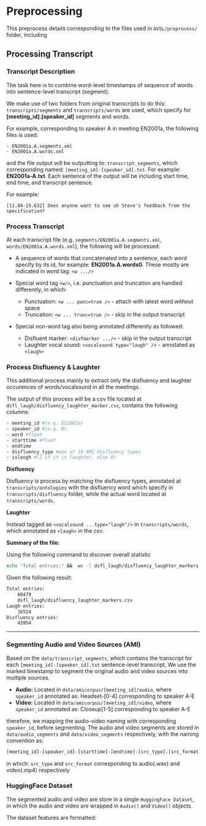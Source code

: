 # Preprocessing 

This preprocess details corresponding to the files used in `AVSL/preprocess/` folder, including

## Processing Transcript
### Transcript Description
The task here is to combine word-level timestamps of sequence of words into sentence-level transcript (segment). 

We make use of two folders from original transcripts to do this: `transcripts/segments` and `transcripts/words` are used, which specify for **[meeting_id].[speaker_id]** segments and words.

For example, corresponding to speaker A in meeting EN2001a, the following files is used:

    - EN2001a.A.segments.xml
    - EN2001a.A.words.xml

and the file output will be outputting to: `transcript_segments`, which corresponding named: `[meeting_id]-[speaker_id].txt`. For example: **EN2001a-A.txt**. Each sentence of the output will be including start time, end time, and transcript sentence.

For example:

    [11.04-15.632] Does anyone want to see uh Steve's feedback from the specification?

### Process Transcript
At each transcript file (e.g. `segments/EN2001a.A.segments.xml`, `words/EN2001a.A.words.xml`), the following will be processed:
- A sequence of words that concatenated into a sentence, each word specify by its id, for example: **EN2001a.A.words0**. These mostly are indicated in word tag: `<w .../>`
- Special word tag `<w/>`, i.e. punctuation and truncation are handled differently, in which:
    - Punctuation: `<w ... punc=true />` - attach with latest word without space
    - Truncation: `<w ... trunc=true />` - skip in the output transcript

- Special non-word tag also being annotated differently as followed:
    - Disfluent marker: `<disfmarker .../>` - skip in the output transcript
    - Laughter vocal sound: `<vocalsound type="laugh" />` - annotated as `<laugh>`

### Process Disfluency & Laughter
This additional process mainly to extract only the  disfluency and laughter occurences of words/vocalsound in all the meetings.

The output of this process will be a csv file located at `dsfl_laugh/disfluency_laughter_marker.csv`, contains the following columns:

```bash
- meeting_id #(e.g. ES2002a) 
- speaker_id #(e.g. B)
- word #float
- starttime #float
- endtime
- disfluency_type #one of 19 AMI disfluency types
- islaugh #(1 if it is laughter, else 0)
```

**Disfluency**

Disfluency is process by matching the disfluency types, annotated at `transcripts/ontologies` with the disfluency word which specify in `transcripts/disfluency` folder, while the actual word located at `transcripts/words`.

**Laughter**

Instead tagged as `<vocalsound ...type="laugh"/>` in `transcripts/words`, which annotated as `<laugh>` in the csv.

**Summary of the file:** 

Using the following command to discover overall statistic
```bash
echo "Total entries:" &&  wc -l dsfl_laugh/disfluency_laughter_markers.csv &&  echo "Laugh entries:" &&  grep -c ,,1 dsfl_laugh/disfluency_laughter_markers.csv &&  echo "Disfluency entries:" &&  grep -v ,,1 dsfl_laugh/disfluency_laughter_markers.csv |  grep -v disfluency_type |  wc -l
```
Given the following result:
```bash
Total entries:
    60479 
    dsfl_laugh/disfluency_laughter_markers.csv
Laugh entries:
    16524
Disfluency entries:
    43954
```

---
### Segmenting Audio and Video Sources (AMI)

Based on the `data/transcript_segments`, which contains the transcript for each `[meeting_id]-[speaker_id].txt` sentence-level transcript, We use the marked timestamp to segment the original audio and video sources into multiple sources.
- **Audio:** Located in `data/amicorpus/[meeting_id]/audio`, where `speaker_id` annotated as: Headset-[0-4] corresponding to speaker A-E
- **Video:** Located in `data/amicorpus/[meeting_id]/video`, where `speaker_id` annotated as: Closeup[1-5] corresponding to speaker A-E

therefore, we mapping the audio-video naming with corresponding `speaker_id`, before segmenting. The audio and video segments are stored in `data/audio_segments` and `data/video_segments` respectively, with the naming convention as:
```bash
[meeting_id]-[speaker_id]-[starttime]-[endtime]-[src_type].[src_format]
```
in which: `src_type` and `src_format` corresponding to audio(.wav) and video(.mp4) respectively

### HuggingFace Dataset
The segmented audio and video are store in a single `HuggingFace Dataset`, in which the audio and video are wrapped in `Audio()` and `Video()` objects.

The dataset features are formatted:
```python

```